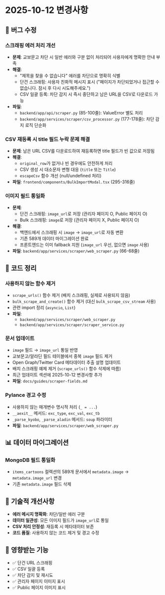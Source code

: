 # 2025-10-12 변경사항

## 🐛 버그 수정

### 스크래핑 에러 처리 개선
- **문제**: 교보문고 차단 시 일반 에러와 구분 없이 처리되어 사용자에게 명확한 안내 부족
- **해결**:
  - "제목을 찾을 수 없습니다" 에러를 차단으로 명확히 식별
  - 단건 스크래핑: 사용자 친화적 메시지 표시 ("페이지가 차단되었거나 접근할 수 없습니다. 잠시 후 다시 시도해주세요.")
  - CSV 일괄 등록: 차단 감지 시 즉시 중단하고 남은 URL을 CSV로 다운로드 가능
- **파일**:
  - `backend/app/api/scraper.py` (85-100줄): ValueError 별도 처리
  - `backend/app/services/scraper/csv_processor.py` (177-178줄): 차단 감지 로직 단순화

### CSV 재등록 시 title 필드 누락 문제 해결
- **문제**: 남은 URL CSV를 다운로드하여 재등록하면 title 필드가 빈 값으로 저장됨
- **해결**:
  - `original_row`가 없거나 빈 경우에도 안전하게 처리
  - CSV 생성 시 대소문자 변형 대응 (`title` 또는 `Title`)
  - `escapeCsv` 함수 개선 (null/undefined 처리)
- **파일**: `frontend/components/BulkImportModal.tsx` (295-316줄)

### 이미지 필드 통일화
- **문제**:
  - 단건 스크래핑: `image_url`로 저장 (관리자 페이지 O, Public 페이지 O)
  - Bulk 스크래핑: `image`로 저장 (관리자 페이지 X, Public 페이지 O)
- **해결**:
  - 백엔드에서 스크래핑 시 `image` → `image_url`로 자동 변환
  - 기존 589개 데이터 마이그레이션 완료
  - 프론트엔드는 이미 fallback 지원 (`image_url` 우선, 없으면 `image` 사용)
- **파일**: `backend/app/services/scraper/web_scraper.py` (66-68줄)

## 🧹 코드 정리

### 사용하지 않는 함수 제거
- `scrape_urls()` 함수 제거 (배치 스크래핑, 실제로 사용되지 않음)
- `bulk_scrape_and_create()` 함수 제거 (대신 `bulk_scrape_csv_stream` 사용)
- 관련 import 정리 (`asyncio`, `List`)
- **파일**:
  - `backend/app/services/scraper/web_scraper.py`
  - `backend/app/services/scraper/scraper_service.py`

### 문서 업데이트
- `image` 필드 → `image_url` 통일 반영
- 교보문고/알라딘 필드 테이블에서 중복 `image` 필드 제거
- Open Graph/Twitter Card 메타데이터 추출 설명 업데이트
- 배치 스크래핑 예제 제거 (`scrape_urls()` 함수 삭제에 따름)
- 최근 업데이트 섹션에 2025-10-12 변경사항 추가
- **파일**: `docs/guides/scraper-fields.md`

### Pylance 경고 수정
- 사용하지 않는 매개변수 명시적 처리 (`_ = ...`)
- `__aexit__` 메서드: `exc_type`, `exc_val`, `exc_tb`
- `_parse_kyobo`, `_parse_aladin` 메서드: `soup` 파라미터
- **파일**: `backend/app/services/scraper/web_scraper.py`

## 📊 데이터 마이그레이션

### MongoDB 필드 통일화
- `items_cartoons` 컬렉션의 589개 문서에서 `metadata.image` → `metadata.image_url` 변경
- 기존 `metadata.image` 필드 삭제

## 🔧 기술적 개선사항

- **에러 메시지 명확화**: 차단/일반 에러 구분
- **데이터 일관성**: 모든 이미지 필드가 `image_url`로 통일
- **CSV 처리 안정성**: 재등록 시 메타데이터 보존
- **코드 품질**: 사용하지 않는 코드 제거 및 경고 수정

## 📝 영향받는 기능

- ✅ 단건 URL 스크래핑
- ✅ CSV 일괄 등록
- ✅ 차단 감지 및 재시도
- ✅ 관리자 페이지 이미지 표시
- ✅ Public 페이지 이미지 표시
